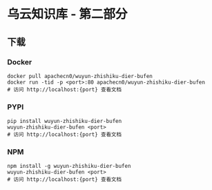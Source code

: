 # 乌云知识库 - 第二部分

## 下载

### Docker

```
docker pull apachecn0/wuyun-zhishiku-dier-bufen
docker run -tid -p <port>:80 apachecn0/wuyun-zhishiku-dier-bufen
# 访问 http://localhost:{port} 查看文档
```

### PYPI

```
pip install wuyun-zhishiku-dier-bufen
wuyun-zhishiku-dier-bufen <port>
# 访问 http://localhost:{port} 查看文档
```

### NPM

```
npm install -g wuyun-zhishiku-dier-bufen
wuyun-zhishiku-dier-bufen <port>
# 访问 http://localhost:{port} 查看文档
```